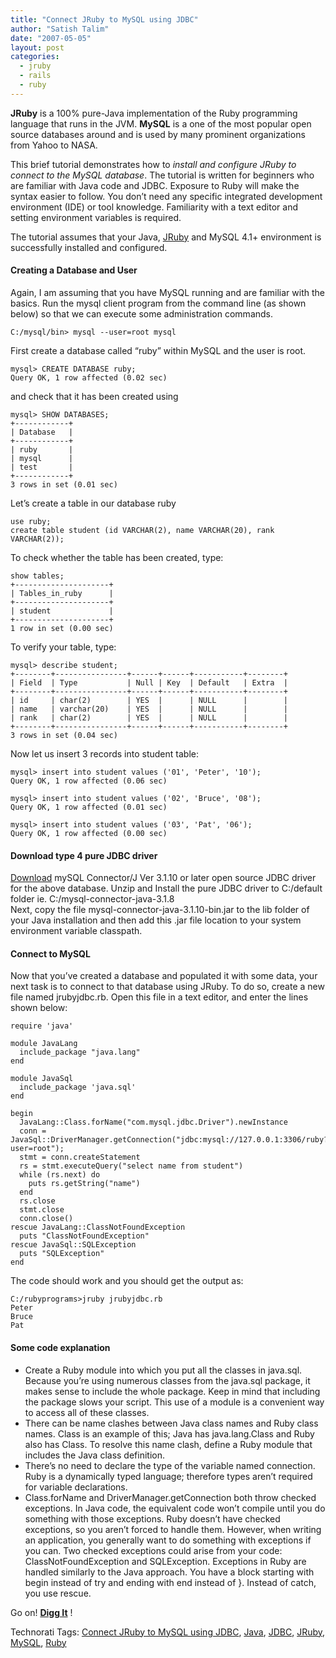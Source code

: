 ```yaml
---
title: "Connect JRuby to MySQL using JDBC"
author: "Satish Talim"
date: "2007-05-05"
layout: post
categories:
  - jruby
  - rails
  - ruby
---
```

**JRuby** is a 100% pure-Java implementation of the Ruby programming
language that runs in the JVM. **MySQL** is a one of the most popular
open source databases around and is used by many prominent organizations
from Yahoo to NASA.<!--more-->

This brief tutorial demonstrates how to *install and configure JRuby to
connect to the MySQL database*. The tutorial is written for beginners
who are familiar with Java code and JDBC. Exposure to Ruby will make the
syntax easier to follow. You don’t need any specific integrated
development environment (IDE) or tool knowledge. Familiarity with a text
editor and setting environment variables is required.

The tutorial assumes that your Java,
[JRuby](http://rubylearning.com/blog/2007/04/27/jruby-caffeinated-ruby/)
and MySQL 4.1+ environment is successfully installed and configured.

#### Creating a Database and User

Again, I am assuming that you have MySQL running and are familiar with
the basics. Run the mysql client program from the command line (as shown
below) so that we can execute some administration commands.

    C:/mysql/bin> mysql --user=root mysql

First create a database called “ruby” within MySQL and the user is root.

    mysql> CREATE DATABASE ruby;
    Query OK, 1 row affected (0.02 sec)

and check that it has been created using

    mysql> SHOW DATABASES;
    +------------+
    | Database   |
    +------------+
    | ruby       |
    | mysql      |
    | test       |
    +------------+
    3 rows in set (0.01 sec)

Let’s create a table in our database ruby

    use ruby;
    create table student (id VARCHAR(2), name VARCHAR(20), rank VARCHAR(2));

To check whether the table has been created, type:

    show tables;
    +---------------------+
    | Tables_in_ruby      |
    +---------------------+
    | student             |
    +---------------------+
    1 row in set (0.00 sec)

To verify your table, type:

    mysql> describe student;
    +--------+----------------+------+------+-----------+--------+
    | Field  | Type           | Null | Key  | Default   | Extra  |
    +--------+----------------+------+------+-----------+--------+
    | id     | char(2)        | YES  |      | NULL      |        |
    | name   | varchar(20)    | YES  |      | NULL      |        |
    | rank   | char(2)        | YES  |      | NULL      |        |
    +--------+----------------+------+------+-----------+--------+
    3 rows in set (0.04 sec)

Now let us insert 3 records into student table:

    mysql> insert into student values ('01', 'Peter', '10');
    Query OK, 1 row affected (0.06 sec)

    mysql> insert into student values ('02', 'Bruce', '08');
    Query OK, 1 row affected (0.01 sec)

    mysql> insert into student values ('03', 'Pat', '06');
    Query OK, 1 row affected (0.00 sec)

#### Download type 4 pure JDBC driver

[Download](http://dev.mysql.com/get/Downloads/Connector-J/mysql-connector-java-3.1.10.zip/from/pick)
mySQL Connector/J Ver 3.1.10 or later open source JDBC driver for the
above database. Unzip and Install the pure JDBC driver to C:/default
folder ie. C:/mysql-connector-java-3.1.8\
Next, copy the file mysql-connector-java-3.1.10-bin.jar to the lib
folder of your Java installation and then add this .jar file location to
your system environment variable classpath.

#### Connect to MySQL

Now that you’ve created a database and populated it with some data, your
next task is to connect to that database using JRuby. To do so, create a
new file named jrubyjdbc.rb. Open this file in a text editor, and enter
the lines shown below:

    require 'java'

    module JavaLang
      include_package "java.lang"
    end

    module JavaSql
      include_package 'java.sql'
    end

    begin
      JavaLang::Class.forName("com.mysql.jdbc.Driver").newInstance
      conn = JavaSql::DriverManager.getConnection("jdbc:mysql://127.0.0.1:3306/ruby?user=root");
      stmt = conn.createStatement
      rs = stmt.executeQuery("select name from student")
      while (rs.next) do
        puts rs.getString("name")
      end
      rs.close
      stmt.close
      conn.close()
    rescue JavaLang::ClassNotFoundException
      puts "ClassNotFoundException"
    rescue JavaSql::SQLException
      puts "SQLException"
    end

The code should work and you should get the output as:

    C:/rubyprograms>jruby jrubyjdbc.rb
    Peter
    Bruce
    Pat

#### Some code explanation

-   Create a Ruby module into which you put all the classes in java.sql.
    Because you’re using numerous classes from the java.sql package, it\
     makes sense to include the whole package. Keep in mind that
    including the package slows your script. This use of a module is a
    convenient way to access all of these classes.
-   There can be name clashes between Java class names and Ruby class
    names. Class is an example of this; Java has java.lang.Class and
    Ruby also has Class. To resolve this name clash, define a Ruby
    module that includes the Java class definition.
-   There’s no need to declare the type of the variable named
    connection. Ruby is a dynamically typed language; therefore types
    aren’t required for variable declarations.
-   Class.forName and DriverManager.getConnection both throw checked
    exceptions. In Java code, the equivalent code won’t compile until
    you do something with those exceptions. Ruby doesn’t have checked
    exceptions, so you aren’t forced to handle them. However, when
    writing an application, you generally want to do something with
    exceptions if you can. Two checked exceptions could arise from your
    code: ClassNotFoundException and SQLException. Exceptions in Ruby
    are handled similarly to the Java approach. You have a block
    starting with begin instead of try and ending with end instead of }.
    Instead of catch, you use rescue.

Go on! **[Digg
It](http://digg.com/programming/Connect_JRuby_to_MySQL_using_JDBC)** !

Technorati Tags: [Connect JRuby to MySQL using
JDBC](http://technorati.com/tag/Connect+JRuby+to+MySQL+using+JDBC),
[Java](http://technorati.com/tag/Java),
[JDBC](http://technorati.com/tag/JDBC),
[JRuby](http://technorati.com/tag/JRuby),
[MySQL](http://technorati.com/tag/MySQL),
[Ruby](http://technorati.com/tag/Ruby)
